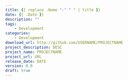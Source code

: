 ```yaml
---
title: {{ replace .Name "-" " " | title }}
date: {{ .Date }}
description: ""
tags: 
    - Development
categories: 
    - Development
download_url: http://github.com/USERNAME/PROJECTNAME
project_description: DESC
project_name: PROJECTNAME
project_url: URL
release_date: DATE
version: 0.0
draft: true
---
```


